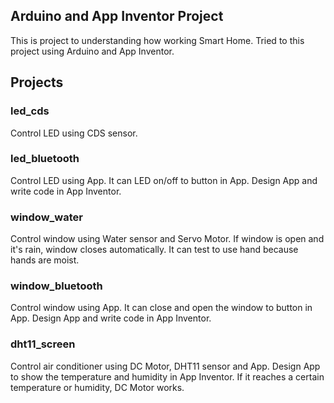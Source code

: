 ## Arduino and App Inventor Project
This is project to understanding how working Smart Home. Tried to this project using Arduino and App Inventor.

## Projects
### led_cds
Control LED using CDS sensor.

### led_bluetooth
Control LED using App. It can LED on/off to button in App. Design App and write code in App Inventor.

### window_water
Control window using Water sensor and Servo Motor. If window is open and it's rain, window closes automatically. It can test to use hand because hands are moist.

### window_bluetooth
Control window using App. It can close and open the window to button in App. Design App and write code in App Inventor.

### dht11_screen
Control air conditioner using DC Motor, DHT11 sensor and App. Design App to show the temperature and humidity in App Inventor. If it reaches a certain temperature or humidity, DC Motor works.
